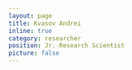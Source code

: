 ```yaml
---
layout: page
title: Kvasov Andrei
inline: true
category: researcher
position: Jr. Research Scientist
picture: false
---
```

